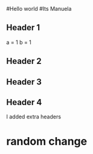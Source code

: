 
#Hello world
#Its Manuela


## Header 1

a = 1
b = 1


## Header 2

## Header 3

## Header 4

I added extra headers

# random change
